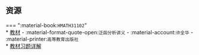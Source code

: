 ## 资源  
=== ":material-book:`HMATH31102`"  
    * [教材](http://api.xtaoa.com/api/lanzou.php?url=https://cqu-openlib.lanzout.com/iRkHx276ky1g&type=down) - :material-format-quote-open:`泛函分析讲义` - :material-account:`许全华` - :material-printer:`高等教育出版社`  
        * [教材习题详解](http://api.xtaoa.com/api/lanzou.php?url=https://cqu-openlib.lanzout.com/iuz8U276ky5a&type=down)  